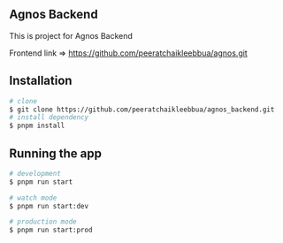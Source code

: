 ## Agnos Backend

This is project for Agnos Backend

Frontend link => https://github.com/peeratchaikleebbua/agnos.git

## Installation

```bash
# clone
$ git clone https://github.com/peeratchaikleebbua/agnos_backend.git
# install dependency
$ pnpm install
```

## Running the app

```bash
# development
$ pnpm run start

# watch mode
$ pnpm run start:dev

# production mode
$ pnpm run start:prod
```
